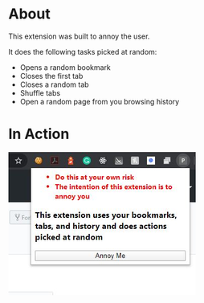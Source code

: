 # About

This extension was built to annoy the user.

It does the following tasks picked at random:
- Opens a random bookmark
- Closes the first tab
- Closes a random tab
- Shuffle tabs
- Open a random page from you browsing history

# In Action

![UI](https://github.com/amogh94/fun-extension/blob/master/ui.JPG "UI")
